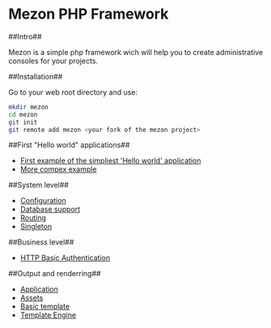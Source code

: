 # Mezon PHP Framework

##Intro##

Mezon is a simple php framework wich will help you to create administrative consoles for your projects.

##Installation##

Go to your web root directory and use:
```bash
mkdir mezon
cd mezon
git init
git remote add mezon <your fork of the mezon project>
```

##First "Hello world" applications##

- [First example of the simpliest 'Hello world' application](https://github.com/alexdodonov/mezon/tree/master/doc/examples/hello-world/#hellow-world-example)
- [More compex example](https://github.com/alexdodonov/mezon/tree/master/doc/examples/simple-site/#simple-site-example)

##System level##

- [Configuration](https://github.com/alexdodonov/mezon/tree/master/conf#configuration)
- [Database support](https://github.com/alexdodonov/mezon/tree/master/vendor/pdo-crud#database-support)
- [Routing](https://github.com/alexdodonov/mezon/tree/master/vendor/router#routing)
- [Singleton](https://github.com/alexdodonov/mezon/tree/master/vendor/singleton/#singleton)

##Business level##

- [HTTP Basic Authentication](https://github.com/alexdodonov/mezon/tree/master/vendor/basic-auth#http-basic-authentication)

##Output and renderring##

- [Application](https://github.com/alexdodonov/mezon/tree/master/vendor/application#base-application-class)
- [Assets](https://github.com/alexdodonov/mezon/tree/master/vendor/asset#assets-with-css-and-js-files)
- [Basic template](https://github.com/alexdodonov/mezon/tree/master/vendor/basic-template#basic-template-class)
- [Template Engine](https://github.com/alexdodonov/mezon/tree/master/vendor/template-engine#template-engine)